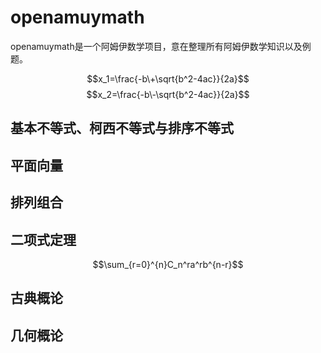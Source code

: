 <script 
  src="https://cdn.bootcss.com/mathjax/2.7.5/MathJax.js?config=TeX-MML-AM_CHTML">
</script>


# openamuymath
openamuymath是一个阿姆伊数学项目，意在整理所有阿姆伊数学知识以及例题。


$$x_1=\frac{-b\+\sqrt{b^2-4ac}}{2a}$$
$$x_2=\frac{-b\-\sqrt{b^2-4ac}}{2a}$$
## 基本不等式、柯西不等式与排序不等式
## 平面向量
## 排列组合
## 二项式定理
$$\sum_{r=0}^{n}C_n^ra^rb^{n-r}$$
## 古典概论
## 几何概论
